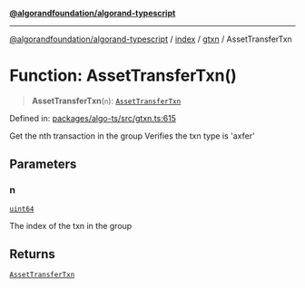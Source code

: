 [**@algorandfoundation/algorand-typescript**](../../../../README.md)

***

[@algorandfoundation/algorand-typescript](../../../../README.md) / [index](../../../README.md) / [gtxn](../README.md) / AssetTransferTxn

# Function: AssetTransferTxn()

> **AssetTransferTxn**(`n`): [`AssetTransferTxn`](../interfaces/AssetTransferTxn.md)

Defined in: [packages/algo-ts/src/gtxn.ts:615](https://github.com/algorandfoundation/puya-ts/blob/main/packages/algo-ts/src/gtxn.ts#L615)

Get the nth transaction in the group
Verifies the txn type is 'axfer'

## Parameters

### n

[`uint64`](../../../type-aliases/uint64.md)

The index of the txn in the group

## Returns

[`AssetTransferTxn`](../interfaces/AssetTransferTxn.md)

